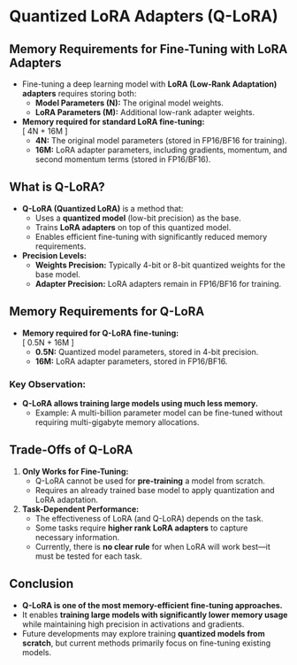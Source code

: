 # Quantized LoRA Adapters (Q-LoRA)

## Memory Requirements for Fine-Tuning with LoRA Adapters
- Fine-tuning a deep learning model with **LoRA (Low-Rank Adaptation) adapters** requires storing both:
  - **Model Parameters (N):** The original model weights.
  - **LoRA Parameters (M):** Additional low-rank adapter weights.
- **Memory required for standard LoRA fine-tuning:**  
  \[ 4N + 16M \]  
  - **4N:** The original model parameters (stored in FP16/BF16 for training).
  - **16M:** LoRA adapter parameters, including gradients, momentum, and second momentum terms (stored in FP16/BF16).

## What is Q-LoRA?
- **Q-LoRA (Quantized LoRA)** is a method that:
  - Uses a **quantized model** (low-bit precision) as the base.
  - Trains **LoRA adapters** on top of this quantized model.
  - Enables efficient fine-tuning with significantly reduced memory requirements.
- **Precision Levels:**
  - **Weights Precision:** Typically 4-bit or 8-bit quantized weights for the base model.
  - **Adapter Precision:** LoRA adapters remain in FP16/BF16 for training.

## Memory Requirements for Q-LoRA
- **Memory required for Q-LoRA fine-tuning:**  
  \[ 0.5N + 16M \]  
  - **0.5N:** Quantized model parameters, stored in 4-bit precision.
  - **16M:** LoRA adapter parameters, stored in FP16/BF16.

### Key Observation:
- **Q-LoRA allows training large models using much less memory.**  
  - Example: A multi-billion parameter model can be fine-tuned without requiring multi-gigabyte memory allocations.

## Trade-Offs of Q-LoRA
1. **Only Works for Fine-Tuning:**
   - Q-LoRA cannot be used for **pre-training** a model from scratch.
   - Requires an already trained base model to apply quantization and LoRA adaptation.
2. **Task-Dependent Performance:**
   - The effectiveness of LoRA (and Q-LoRA) depends on the task.
   - Some tasks require **higher rank LoRA adapters** to capture necessary information.
   - Currently, there is **no clear rule** for when LoRA will work best—it must be tested for each task.

## Conclusion
- **Q-LoRA is one of the most memory-efficient fine-tuning approaches.**
- It enables **training large models with significantly lower memory usage** while maintaining high precision in activations and gradients.
- Future developments may explore training **quantized models from scratch**, but current methods primarily focus on fine-tuning existing models.
